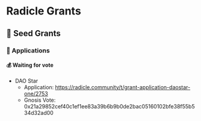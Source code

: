 # Radicle Grants

## 🌱 Seed Grants 

### 📝 Applications

#### 💰 Waiting for vote

* DAO Star 
  * Application: https://radicle.community/t/grant-application-daostar-one/2753
  * Gnosis Vote: 0x21a29852cef40c1ef1ee83a39b6b9b0de2bac05160102bfe38f55b534d32ad00
